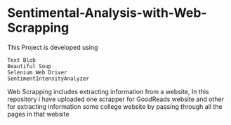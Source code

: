 # Sentimental-Analysis-with-Web-Scrapping
This Project is developed using
```
Text Blob
Beautiful Soup
Selenium Web Driver
SentimentIntensityAnalyzer

```

Web Scrapping includes extracting information from a website, In this repository i have uploaded one scrapper for GoodReads website and other for extracting information some college website by passing through all the pages in that website

